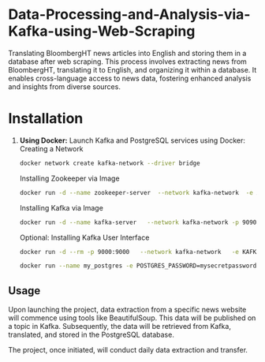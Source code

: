 # Data-Processing-and-Analysis-via-Kafka-using-Web-Scraping
Translating BloombergHT news articles into English and storing them in a database after web scraping. This process involves extracting news from BloombergHT, translating it to English, and organizing it within a database. It enables cross-language access to news data, fostering enhanced analysis and insights from diverse sources.

# Installation

1. **Using Docker:** Launch Kafka and PostgreSQL services using Docker:
   Creating a Network
    ```bash
    docker network create kafka-network --driver bridge
    ```
    Installing Zookeeper via Image
    ```bash
    docker run -d --name zookeeper-server  --network kafka-network  -e ALLOW_ANONYMOUS_LOGIN=yes   bitnami/zookeeper:latest
    ```
    Installing Kafka via Image
    ```bash
    docker run -d --name kafka-server   --network kafka-network -p 9090   -e ALLOW_PLAINTEXT_LISTENER=yes  -e KAFKA_CFG_ZOOKEEPER_CONNECT=zookeeper-server:2181   bitnami/kafka:latest
    ```
    Optional: Installing Kafka User Interface
    ```bash
    docker run -d --rm -p 9000:9000   --network kafka-network   -e KAFKA_BROKERCONNECT=kafka-server:9092  -e SERVER_SERVLET_CONTEXTPATH="/"  obsidiandynamics/kafdrop:latest
    ```
    ```bash
    docker run --name my_postgres -e POSTGRES_PASSWORD=mysecretpassword -d -p 5432:5432 postgres
    ```

## Usage

Upon launching the project, data extraction from a specific news website will commence using tools like BeautifulSoup. This data will be published on a topic in Kafka. Subsequently, the data will be retrieved from Kafka, translated, and stored in the PostgreSQL database.

The project, once initiated, will conduct daily data extraction and transfer.

